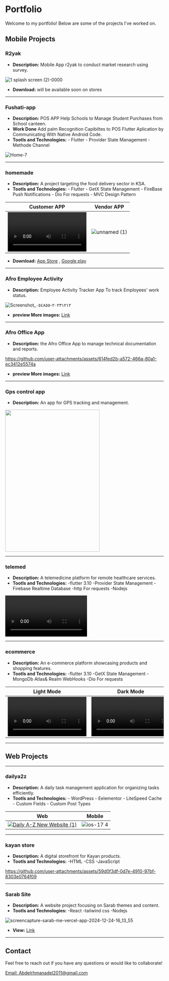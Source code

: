 # Portfolio

Welcome to my portfolio! Below are some of the projects I've worked on.

## Mobile Projects
### R2yak
- **Description:** Mobile App r2yak to conduct market research using survey.
 
 ![1 splash screen (2)-0000](https://github.com/user-attachments/assets/b520a507-9a4b-4a5c-b1db-78a82e73edd4)

- **Download:** will be available soon on stores

---


### Fushati-app
- **Description:** POS APP Help Schools to Manage Student Purchases from  School canteen.
- **Work Done** Add palm Recognition Capibiltes to POS Flutter Aplication by Communicating With Native Android Code.
- **Tootls and Technologies:** - Flutter  - Provider State Management   - Methode Channel 

![Home-7](https://github.com/user-attachments/assets/7736ec69-6c17-4aed-ac2c-09d20575a268) 

---
### homemade
- **Description:** A project targeting the food delivery sector in KSA.
- **Tootls and Technologies:** - Flutter   - GetX State Management   - FireBase Push Notifications   - Dio For requests - MVC Design Pattern

| Customer APP  | Vendor APP |
| ------------- | ------------- |
|  <video src="https://user-images.githubusercontent.com/47029136/158964629-0aa32ef7-4e17-4451-8758-6dc4f82a6916.mp4" width=250 style="display: inline-block;"/></video> | ![unnamed (1)](https://github.com/user-attachments/assets/6721a57e-c17d-4e6e-9cdf-5d0a69c19bfd)|

- **Download:** [App Store](https://apps.apple.com/eg/developer/home-made/id1578447741) ,  [Google play](https://play.google.com/store/apps/developer?id=AZMINAH+AL-TAQNIYYAT+FOR+INFORMATION+TECHNOLOGY&hl=en&gl=US) 

---

### Afro Employee Activity
- **Description:** Employee Activity Tracker App To track Employees' work status.

![Screenshot_٢٠٢٣١٢١٢-٠٥٤٨٥٥](https://github.com/user-attachments/assets/434619e3-7457-4858-9008-30b4b183e590)

- **preview More images:** [Link](https://drive.google.com/drive/u/0/folders/1OR1m-bhzVRlzjX8ojFV_XARJdlsJi9-i)

---
### Afro Office App
- **Description:** the Afro Office App to manage technical documentation and reports.
  

https://github.com/user-attachments/assets/614fed2b-a572-466a-80a1-ec3412e5574a


- **preview More images:** [Link](https://drive.google.com/drive/u/0/folders/1c2tKAMMSkVph_SaeGDz3zr_IaEsdoScG)

---
### Gps control app
- **Description:** An app for GPS tracking and management.
  
<img src="https://github.com/user-attachments/assets/2a89d1d0-03ba-466b-8bdc-a53718dd3a4d" width="300" height="450">



---

### telemed
- **Description:** A telemedicine platform for remote healthcare services.
- **Tootls and Technologies:** -flutter 3.10  -Provider State Management   -Firebase Realtime Database   -http For requests -Nodejs

<video src="https://user-images.githubusercontent.com/47029136/158885302-65133426-0ee8-4d9f-ad39-b8f2fb5ff6ef.mp4" width="260"/></video>

---
### ecommerce
- **Description:** An e-commerce platform showcasing products and shopping features.
- **Tootls and Technologies:** -flutter 3.10  -GetX State Management   -MongoDb Atlas& Realm WebHooks   -Dio For requests
   
| Light Mode  | Dark Mode |
| ------------- | ------------- |
| <video src="https://user-images.githubusercontent.com/47029136/158943416-75f259a4-b681-4830-baf4-24dc554313f1.mp4" width=250/></video> |  <video src="https://user-images.githubusercontent.com/47029136/158943390-0dd961ea-23fd-4b2d-bff5-c0a1e9bb6409.mp4" width=250/></video> |

---



## Web Projects

---
### dailya2z
- **Description:** A daily task management application for organizing tasks efficiently.
- **Tootls and Technologies:** - WordPress - Eelementor - LiteSpeed Cache - Custom Fields - Custom Post Types
  
| Web  | Mobile |
| ------------- | ------------- |
| <a href="https://dailya2z.com/">![Daily A-Z New Website (1)](https://github.com/user-attachments/assets/ebf54611-72e7-47f1-90ea-b71e5dc4384c) </a> | ![ios-17 4](https://github.com/user-attachments/assets/cac4db33-9115-4659-a0a5-458209eb017e) |


---
### kayan store
- **Description:** A digital storefront for Kayan products.
- **Tootls and Technologies:** -HTML  -CSS    -JavaScript

https://github.com/user-attachments/assets/59d0f3df-0d7e-4910-97bf-8303e0764f09

---
### Sarab Site
- **Description:** A website project focusing on Sarab themes and content.
- **Tootls and Technologies:** -React    -tailwind css    -Nodejs

![screencapture-sarab-me-vercel-app-2024-12-24-16_13_55](https://github.com/user-attachments/assets/eae4763e-16ff-4791-996d-717c5d8d84bf)
- **View:** [Link](https://sarab-me.vercel.app/)



---

## Contact

Feel free to reach out if you have any questions or would like to collaborate!

[Email: Abdelrhmanadel2011@gmail.com](mailto:Abdelrhmanadel2011@gmail.com)

